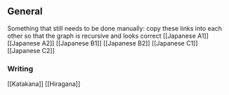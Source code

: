 ## General



Something that still needs to be done manually: copy these links into each other so that the graph is recursive and looks correct
[[Japanese A1]]
[[Japanese A2]]
[[Japanese B1]]
[[Japanese B2]]
[[Japanese C1]]
[[Japanese C2]]


### Writing
[[Katakana]]
[[Hiragana]]
